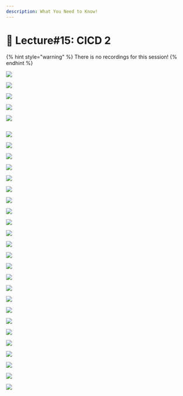 ```yaml
---
description: What You Need to Know!
---
```


# 🙏 Lecture#15: CICD 2

{% hint style="warning" %}
There is no recordings for this session!
{% endhint %}



![](<../.gitbook/assets/image (571).png>)

![](<../.gitbook/assets/image (572).png>)

![](<../.gitbook/assets/image (573).png>)

![](<../.gitbook/assets/image (575).png>)

![](<../.gitbook/assets/image (576).png>)

<img src="../.gitbook/assets/image (577).png" alt="" data-size="original">

![](<../.gitbook/assets/image (578).png>)

![](<../.gitbook/assets/image (579).png>)

![](<../.gitbook/assets/image (580).png>)

![](<../.gitbook/assets/image (581).png>)

![](<../.gitbook/assets/image (582).png>)

![](<../.gitbook/assets/image (583).png>)

![](<../.gitbook/assets/image (585).png>)

![](<../.gitbook/assets/image (586).png>)

![](<../.gitbook/assets/image (587).png>)

![](<../.gitbook/assets/image (588).png>)

![](<../.gitbook/assets/image (589).png>)

![](<../.gitbook/assets/image (590).png>)

![](<../.gitbook/assets/image (591).png>)

![](<../.gitbook/assets/image (592).png>)

![](<../.gitbook/assets/image (593).png>)

![](<../.gitbook/assets/image (594).png>)

![](<../.gitbook/assets/image (595).png>)

![](<../.gitbook/assets/image (596).png>)

![](<../.gitbook/assets/image (597).png>)

![](<../.gitbook/assets/image (598).png>)

![](<../.gitbook/assets/image (599).png>)

![](<../.gitbook/assets/image (600).png>)

![](<../.gitbook/assets/image (601).png>)

![](<../.gitbook/assets/image (602).png>)

